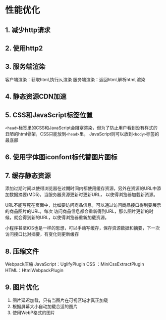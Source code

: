 # 性能优化

## 1. 减少http请求

## 2. 使用http2

## 3. 服务端渲染

客户端渲染：获取html,执行js,渲染
服务端渲染：返回html,解析html,渲染

## 4. 静态资源CDN加速

## 5. CSS和JavaScript标签位置

`<head>`标签里的CSS和JavaScript会阻塞渲染，但为了防止用户看到没有样式的丑陋的html骨架，CSS只能放到`<head>`里，
JavaScript则可以放到`<body>`标签的最底部

## 6. 使用字体图iconfont标代替图片图标

## 7. 缓存静态资源

添加过期时间以使得浏览器在过期时间内都使用缓存资源，另外在资源的URL中添加数据摘要(MD5)，当服务器资源更新时更新URL，
以使得浏览器加载新资源。

URL不能写死在页面中，比如要访问商品信息，可以通过访问商品接口得到要展示的商品图片的URL，每次
访问商品信息都会重新得到URL，那么图片更新的时候，就会得到新的URL，以使得浏览器重新加载资源。

小程序甚至iOS也是一样的思想，可以手动写缓存，保存资源数据和摘要，下一次访问接口比对摘要，有变化则更新缓存

## 8. 压缩文件

Webpack压缩
JavaScript：UglifyPlugin
CSS ：MiniCssExtractPlugin
HTML：HtmlWebpackPlugin

## 9. 图片优化

1. 图片延迟加载，只有当图片在可视区域才真正加载
2. 根据屏幕大小自动加载合适的图片
3. 使用WebP格式的图片
